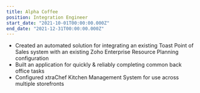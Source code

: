 ```yaml
---
title: Alpha Coffee
position: Integration Engineer
start_date: "2021-10-01T00:00:00.000Z"
end_date: "2021-12-31T00:00:00.000Z"
---
```


- Created an automated solution for integrating an existing Toast Point of Sales system with an existing Zoho Enterprise Resource Planning configuration
- Built an application for quickly & reliably completing common back office tasks
- Configured xtraChef Kitchen Management System for use across multiple storefronts
